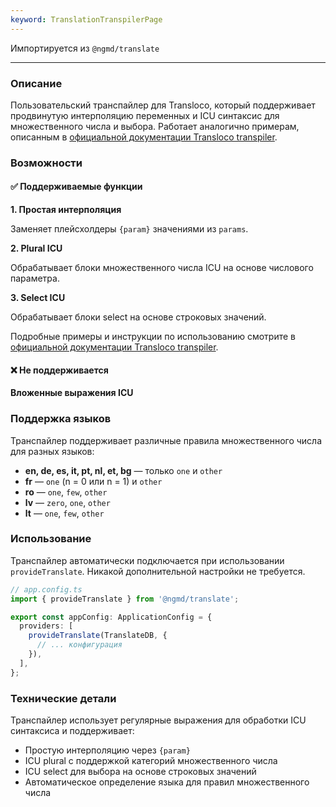 ```yaml
---
keyword: TranslationTranspilerPage
---
```


Импортируется из `@ngmd/translate`

---

### Описание

Пользовательский транспайлер для Transloco, который поддерживает продвинутую интерполяцию переменных и ICU синтаксис для множественного числа и выбора. Работает аналогично примерам, описанным в [официальной документации Transloco transpiler](https://jsverse.gitbook.io/transloco/advanced-features/the-transpiler).

### Возможности

#### ✅ Поддерживаемые функции

**1. Простая интерполяция**

Заменяет плейсхолдеры `{param}` значениями из `params`.

**2. Plural ICU**

Обрабатывает блоки множественного числа ICU на основе числового параметра.

**3. Select ICU**

Обрабатывает блоки select на основе строковых значений.

Подробные примеры и инструкции по использованию смотрите в [официальной документации Transloco transpiler](https://jsverse.gitbook.io/transloco/advanced-features/the-transpiler).

#### ❌ Не поддерживается

**Вложенные выражения ICU**

### Поддержка языков

Транспайлер поддерживает различные правила множественного числа для разных языков:

- **en, de, es, it, pt, nl, et, bg** — только `one` и `other`
- **fr** — `one` (n = 0 или n = 1) и `other`
- **ro** — `one`, `few`, `other`
- **lv** — `zero`, `one`, `other`
- **lt** — `one`, `few`, `other`

### Использование

Транспайлер автоматически подключается при использовании `provideTranslate`. Никакой дополнительной настройки не требуется.

```ts
// app.config.ts
import { provideTranslate } from '@ngmd/translate';

export const appConfig: ApplicationConfig = {
  providers: [
    provideTranslate(TranslateDB, {
      // ... конфигурация
    }),
  ],
};
```

### Технические детали

Транспайлер использует регулярные выражения для обработки ICU синтаксиса и поддерживает:

- Простую интерполяцию через `{param}`
- ICU plural с поддержкой категорий множественного числа
- ICU select для выбора на основе строковых значений
- Автоматическое определение языка для правил множественного числа
